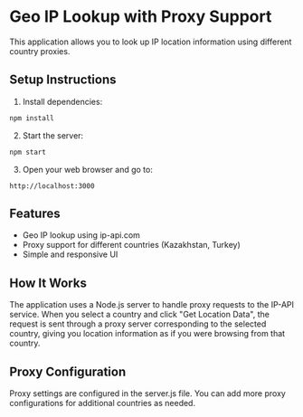 # Geo IP Lookup with Proxy Support

This application allows you to look up IP location information using different country proxies.

## Setup Instructions

1. Install dependencies:

```bash
npm install
```

2. Start the server:

```bash
npm start
```

3. Open your web browser and go to:

```
http://localhost:3000
```

## Features

- Geo IP lookup using ip-api.com
- Proxy support for different countries (Kazakhstan, Turkey)
- Simple and responsive UI

## How It Works

The application uses a Node.js server to handle proxy requests to the IP-API service.
When you select a country and click "Get Location Data", the request is sent through
a proxy server corresponding to the selected country, giving you location information
as if you were browsing from that country.

## Proxy Configuration

Proxy settings are configured in the server.js file. You can add more proxy configurations
for additional countries as needed.
